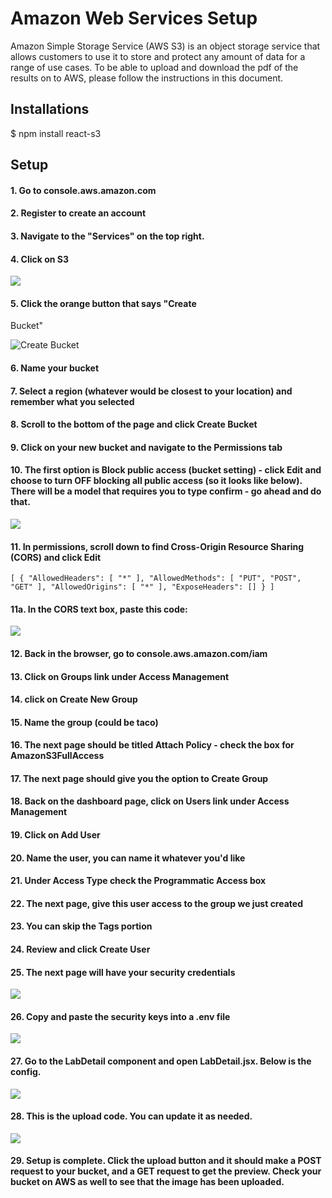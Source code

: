 # Amazon Web Services Setup
Amazon Simple Storage Service (AWS S3) is an object storage service that allows customers to use it to store and protect any amount of data for a range of use cases.
To be able to upload and download the pdf of the results on to AWS, please follow the instructions in this document. 

## Installations
$ npm install react-s3

##  Setup
#### 1. Go to console.aws.amazon.com
#### 2. Register to create an account
#### 3. Navigate to the "Services" on the top right. 
#### 4. Click on S3

![](/public/s3.png)



#### 5. Click the orange button that says "Create 
Bucket" 

![Create Bucket](/public/createBucket.png)

#### 6. Name your bucket
#### 7. Select a region (whatever would be closest to your location) and remember what you selected
#### 8. Scroll to the bottom of the page and click Create Bucket



#### 9. Click on your new bucket and navigate to the Permissions tab 

#### 10. The first option is Block public access (bucket setting) - click Edit  and choose to turn OFF blocking all public access (so it looks like below). There will be a model that requires you to type confirm - go ahead and do that.
![](/public/bucketSettings.png)



#### 11. In permissions, scroll down to find Cross-Origin Resource Sharing (CORS) and click Edit

`[
    {
        "AllowedHeaders": [
            "*"
        ],
        "AllowedMethods": [
            "PUT",
            "POST",
            "GET"
        ],
        "AllowedOrigins": [
            "*"
        ],
        "ExposeHeaders": []
    }
]
`




#### 11a. In the CORS text box, paste this code:

![](/public/corsConfig.png)


#### 12. Back in the browser, go to console.aws.amazon.com/iam

#### 13. Click on Groups link under Access Management

#### 14. click on Create New Group 

#### 15. Name the group (could be taco)

#### 16. The next page should be titled Attach Policy - check the box for AmazonS3FullAccess

#### 17. The next page should give you the option to Create Group


#### 18. Back on the dashboard page, click on Users link under Access Management

#### 19. Click on Add User

#### 20. Name the user, you can name it whatever you'd like

#### 21. Under Access Type check the Programmatic Access box

#### 22. The next page, give this user access to the group we just created

#### 23. You can skip the Tags portion

#### 24. Review and click Create User

#### 25. The next page will have your security credentials

![](/public/success.png)

#### 26. Copy and paste the security keys into a .env file

![](/public/env.png)


#### 27. Go to the LabDetail component and open LabDetail.jsx. Below is the config.

![](/public/config.png)



#### 28. This is the upload code. You can update it as needed.

![](/public/upload.png)



#### 29. Setup is complete. Click the upload button and it should make a POST request to your bucket, and a GET request to get the preview. Check your bucket on AWS as well to see that the image has been uploaded.

















